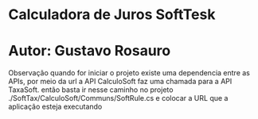 # Calculadora de Juros SoftTesk
# Autor: Gustavo Rosauro

Observação quando for iniciar o projeto existe uma dependencia entre as APIs, por meio da url a API CalculoSoft faz uma chamada para a API TaxaSoft.
então basta ir nesse caminho no projeto ./SoftTax/CalculoSoft/Communs/SoftRule.cs e colocar a URL que a aplicação esteja executando